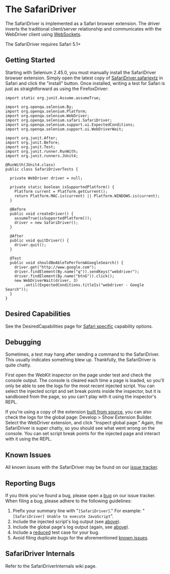 # The SafariDriver



The SafariDriver is implemented as a Safari browser extension.  The driver inverts the traditional client/server relationship and communicates with the WebDriver client using [WebSockets](http://en.wikipedia.org/wiki/WebSocket).

The SafariDriver requires Safari 5.1+

## Getting Started

Starting with Selenium 2.45.0, you must manually install the SafariDriver browser extension. Simply open the latest copy of [SafariDriver.safariextz](http://selenium-release.storage.googleapis.com/index.html) in Safari and click the "install" button. Once installed, writing a test for Safari is just as straightforward as using the FirefoxDriver:

```
import static org.junit.Assume.assumeTrue;

import org.openqa.selenium.By;
import org.openqa.selenium.Platform;
import org.openqa.selenium.WebDriver;
import org.openqa.selenium.safari.SafariDriver;
import org.openqa.selenium.support.ui.ExpectedConditions;
import org.openqa.selenium.support.ui.WebDriverWait;

import org.junit.After;
import org.junit.Before;
import org.junit.Test;
import org.junit.runner.RunWith;
import org.junit.runners.JUnit4;

@RunWith(JUnit4.class)
public class SafariDriverTests {

  private WebDriver driver = null;

  private static boolean isSupportedPlatform() {
    Platform current = Platform.getCurrent();
    return Platform.MAC.is(current) || Platform.WINDOWS.is(current);
  }

  @Before
  public void createDriver() {
    assumeTrue(isSupportedPlatform());
    driver = new SafariDriver();
  }

  @After
  public void quitDriver() {
    driver.quit();
  }

  @Test
  public void shouldBeAbleToPerformAGoogleSearch() {
    driver.get("http://www.google.com");
    driver.findElement(By.name("q")).sendKeys("webdriver");
    driver.findElement(By.name("btnG")).click();
    new WebDriverWait(driver, 3)
        .until(ExpectedConditions.titleIs("webdriver - Google Search"));
  }
}
```

## Desired Capabilities

See the DesiredCapabilities page for [Safari specific](DesiredCapabilities#Safari_specific.md) capability options.

## Debugging

Sometimes, a test may hang after sending a command to the SafariDriver. This usually indicates something blew up. Thankfully, the SafariDriver is quite chatty.

First open the WebKit inspector on the page under test and check the console output. The console is cleared each time a page is loaded, so you'll only be able to see the logs for the most recent injected script. You can select the injected script and set break points inside the inspector, but it is sandboxed from the page, so you can't play with it using the inspector's REPL.

If you're using a copy of the extension [built from source](SafariDriverInternals.md), you can also check the logs for the global page:  Develop > Show Extension Builder. Select the WebDriver extension, and click "Inspect global page." Again, the SafariDriver is super chatty, so you should see what went wrong on the console.  You can set script break points for the injected page and interact with it using the REPL.

## Known Issues

All known issues with the SafariDriver may be found on our [issue tracker](https://github.com/SeleniumHQ/selenium/issues).

## Reporting Bugs

If you think you've found a bug, please open a [bug](https://github.com/SeleniumHQ/selenium/issues) on our issue tracker.  When filing a bug, please adhere to the following guidelines:
  1. Prefix your summary line with "`[SafariDriver]`."  For example: "`[SafariDriver] Unable to execute JavaScript`".
  1. Include the injected script's log output (see [above](#Debugging.md)).
  1. Include the global page's log output (again, see [above](#Debugging.md)).
  1. Include a [reduced](http://www.webkit.org/quality/reduction.html) test case for your bug.
  1. Avoid filing duplicate bugs for the aforementioned [known issues](#Known_Issues.md).

## SafariDriver Internals

Refer to the SafariDriverInternals wiki page.

